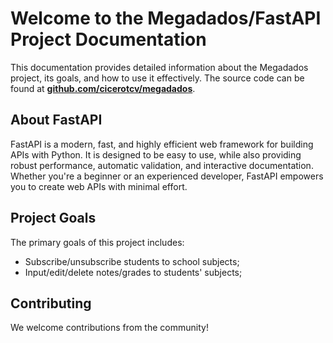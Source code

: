 # Welcome to the Megadados/FastAPI Project Documentation

This documentation provides detailed information about the Megadados project, its goals, and how to use it effectively. The source code can be found at **[github.com/cicerotcv/megadados](https://github.com/cicerotcv/megadados)**.

## About FastAPI

FastAPI is a modern, fast, and highly efficient web framework for building APIs with Python. It is designed to be easy to use, while also providing robust performance, automatic validation, and interactive documentation. Whether you're a beginner or an experienced developer, FastAPI empowers you to create web APIs with minimal effort.

## Project Goals

The primary goals of this project includes:

- Subscribe/unsubscribe students to school subjects;
- Input/edit/delete notes/grades to students' subjects;

## Contributing

We welcome contributions from the community!